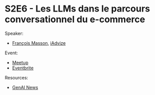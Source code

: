 
# S2E6 - Les LLMs dans le parcours conversationnel du e-commerce

Speaker:
- [François Masson](https://www.linkedin.com/in/glaforge/), [iAdvize](https://iadvize.com/)

Event:
- [Meetup](https://www.meetup.com/generative-ai-nantes/events/299526726/)
- [Eventbrite](https://www.eventbrite.com/e/billets-8-conf-iadvize-les-llms-dans-le-parcours-conversationnel-du-e-commerce-853555215627)

Resources:
- [GenAI News](./genai-news.pdf)
